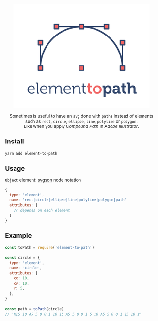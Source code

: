 <p align="center">
  <img alt="Element to Path" title="Element to Path" src="logo.svg" width="450">
</p>

<p align="center">
  Sometimes is useful to have an <code>svg</code> done with <code>path</code>s instead of elements <br />
  such as <code>rect</code>, <code>circle</code>, <code>ellipse</code>, <code>line</code>, <code>polyline</code> or <code>polygon</code>. <br/>
  Like when you apply <em>Compound Path</em> in <em>Adobe Illustrator</em>.
</p>

## Install

```zsh
yarn add element-to-path
```

## Usage

`Object` element: [svgson](https://github.com/elrumordelaluz/svgson-next) node notation

```js
{
  type: 'element',
  name: 'rect|circle|ellipse|line|polyline|polygon|path'
  attributes: {
    // depends on each element
  }
}
```

## Example

```js
const toPath = require('element-to-path')

const circle = {
  type: 'element',
  name: 'circle',
  attributes: {
    cx: 10,
    cy: 10,
    r: 5,
  },
}

const path = toPath(circle)
// 'M15 10 A5 5 0 0 1 10 15 A5 5 0 0 1 5 10 A5 5 0 0 1 15 10 z'
```
